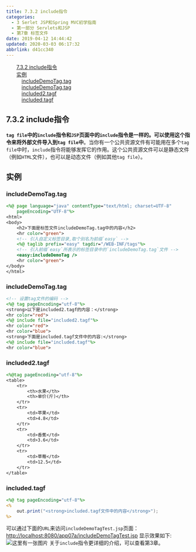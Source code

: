 ```yaml
---
title: 7.3.2 include指令
categories: 
  - 3 Serlet JSP和Spring MVC初学指南
  - 第一部分 Servlets和JSP
  - 第7章 标签文件
date: 2019-04-12 14:44:42
updated: 2020-03-03 06:17:32
abbrlink: d41cc340
---
```

<div id='my_toc'><a href="/JavaReadingNotes/d41cc340/#7-3-2-include指令" class="header_2">7.3.2 include指令</a>&nbsp;<br><a href="/JavaReadingNotes/d41cc340/#实例" class="header_2">实例</a>&nbsp;<br><a href="/JavaReadingNotes/d41cc340/#includeDemoTag-tag" class="header_3">includeDemoTag.tag</a>&nbsp;<br><a href="/JavaReadingNotes/d41cc340/#includeDemoTag-tag" class="header_3">includeDemoTag.tag</a>&nbsp;<br><a href="/JavaReadingNotes/d41cc340/#included2-tagf" class="header_3">included2.tagf</a>&nbsp;<br><a href="/JavaReadingNotes/d41cc340/#included-tagf" class="header_3">included.tagf</a>&nbsp;<br></div>
<style>.header_1{margin-left: 1em;}.header_2{margin-left: 2em;}.header_3{margin-left: 3em;}.header_4{margin-left: 4em;}.header_5{margin-left: 5em;}.header_6{margin-left: 6em;}</style>
<!--more-->
<script>if (navigator.platform.search('arm')==-1){document.getElementById('my_toc').style.display = 'none';}var e,p = document.getElementsByTagName('p');while (p.length>0) {e = p[0];e.parentElement.removeChild(e);}</script>

<!--end-->
## 7.3.2 include指令 ##
**`tag file`中的`include`指令和`JSP`页面中的`include`指令是一样的。可以使用这个指令来将外部文件导入到`tag file`中**。当你有一个公共资源文件有可能用在多个`tag file`中时，`include`指令将能够发挥它的作用。这个公共资源文件可以是静态文件（例如`HTML`文件），也可以是动态文件（例如其他`tag file`）。
## 实例 ##
### includeDemoTag.tag ###
```jsp
<%@ page language="java" contentType="text/html; charset=UTF-8"
    pageEncoding="UTF-8"%>
<html>
<body>
    <h2>下面是标签文件includeDemoTag.tag中的内容</h2>
    <hr color="green">
    <!-- 引入自定义标签目录,取个别名为前缀`easy` -->
    <%@ taglib prefix="easy" tagdir="/WEB-INF/tags"%>
    <!-- 引入前缀`easy`所表示的标签目录中的`includeDemoTag.tag`文件 -->
    <easy:includeDemoTag />
    <hr color="green">
</body>
</html>
```
### includeDemoTag.tag ###
```jsp
<!-- 设置tag文件的编码 -->
<%@ tag pageEncoding="utf-8"%>
<strong>以下是included2.tagf的内容：</strong>
<hr color="red">
<%@ include file="included2.tagf"%>
<hr color="red">
<hr color="blue">
<strong>下面是included.tagf文件中的内容:</strong>
<%@ include file="included.tagf"%>
<hr color="blue">
```
### included2.tagf ###
```jsp
<%@tag pageEncoding="utf-8"%>
<table>
    <tr>
        <th>水果</th>
        <th>单价(斤)</th>
    </tr>
    <tr>
        <td>苹果</td>
        <td>4.8</td>
    </tr>
    <tr>
        <td>香蕉</td>
        <td>3.6</td>
    </tr>
    <tr>
        <td>草莓</td>
        <td>12.5</td>
    </tr>
</table>
```
### included.tagf ###
```jsp
<%@ tag pageEncoding="utf-8"%>
<%
    out.print("<strong>included.tagf文件中的内容</strong>");
%>
```
可以通过下面的`URL`来访问`includeDemoTagTest.jsp`页面：
[http://localhost:8080/app07a/includeDemoTagTest.jsp](http://localhost:8080/app07a/includeDemoTagTest.jsp)
显示效果如下:
![这里有一张图片](https://image-1257720033.cos.ap-shanghai.myqcloud.com/blog/readbooknote/ServlerJSPAndSpring%20MVCChuXueZhiNan/Chapter7/8.png)
关于`include`指令更详细的介绍，可以查看第3章。

